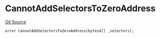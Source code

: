 # CannotAddSelectorsToZeroAddress
[Git Source](https://github.com/thrackle-io/tron/blob/a32755ef70ede3dfc3a49e226e4b15ac07a36ebd/src/client/token/handler/diamond/HandlerDiamondLib.sol)


```solidity
error CannotAddSelectorsToZeroAddress(bytes4[] _selectors);
```

